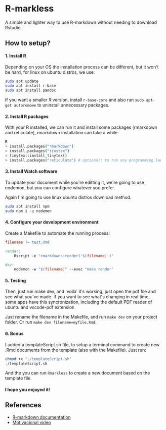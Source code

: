 # R-markless 

A simple and lighter way to use R-markdown without needing to download Rstudio.

## How to setup?

#### 1. Install R

Depending on your OS the installation process can be different, but it won't be hard, for linux on ubuntu distros, we use:

```bash
sudo apt update
sudo apt install r-base
sudo apt install pandoc
```

If you want a smaller R version, install ```r-base-core``` and also run ```sudo apt-get autoremove``` to uninstall unnecessary packages.


#### 2. Install R packages

With your R installed, we can run it and install some packages (rmarkdown and reticulate), rmarkdown installation can take a while:

```bash
R
> install.packages("rmarkdown")
> install.packages("tinytex")
> tinytex::install_tinytex()
> install.packages("reticulate") # optional: to run any programming language inside your documentation
```

#### 3. Install Watch software

To update your document while you're editting it, we're going to use nodemon, but you can configure whatever you prefer.

Again I'm going to use linux ubuntu distros download method.

```bash
sudo apt install npm
sudo npm i -g nodemon
```

#### 4. Configure your development environment

Create a Makefile to automate the running process:

```Makefile
filename ?= test.Rmd

render:
	Rscript -e "rmarkdown::render('$(filename)')"

dev:
	nodemon -w "$(filename)" --exec "make render"
```

#### 5. Testing

Then, just run make dev, and 'voilà' it's working, just open the pdf file and see what you've made. If you want to see what's changing in real time, some apps have this syncronization, including the default PDF reader of ubuntu and vscode-pdf extension.

Just rename the filename in the Makefile, and run ```make dev``` on your project folder. Or run ```make dev filename=myfile.Rmd```.

#### 6. Bonus

I added a templateScript.sh file, to setup a terminal command to create new .Rmd documents from the template (also with the Makefile). Just run:

```bash
chmod +x "./templateScript.sh"
./templateScript.sh
```

And the you can run ```Rmarkless``` to create a new document based on the template file.

#### I hope you enjoyed it!

## References

- [R-markdown documentation](https://rmarkdown.rstudio.com/lesson-1.html)
- [Motivacional video](https://www.youtube.com/watch?v=uccEhThn0ls)  
